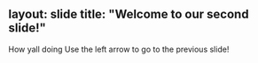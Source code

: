 layout: slide
title: "Welcome to our second slide!"
----
How yall doing 
Use the left arrow to go to the previous slide!
